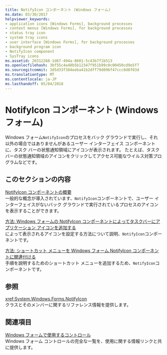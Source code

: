 ```yaml
---
title: NotifyIcon コンポーネント (Windows フォーム)
ms.date: 03/30/2017
helpviewer_keywords:
- application icons [Windows Forms], background processes
- context menus [Windows Forms], for background processes
- status tray icon
- system tray icons
- user interface [Windows Forms], for background processes
- background program icon
- NotifyIcon component
- SysTray icons
ms.assetid: 20312268-1d67-494a-8601-5c43b7f1b513
ms.openlocfilehash: 3bf55c4a48b5b12347f951b99c0c00450cd9e5f7
ms.sourcegitcommit: 3d5d33f384eeba41b2dff79d096f47ccc8d8f03d
ms.translationtype: MT
ms.contentlocale: ja-JP
ms.lasthandoff: 05/04/2018
---
```

# <a name="notifyicon-component-windows-forms"></a>NotifyIcon コンポーネント (Windows フォーム)
Windows フォーム`NotifyIcon`のプロセスをバック グラウンドで実行し、それ以外の場合ではありませんがあるユーザー インターフェイス コンポーネントに、タスク バーの状態通知領域にアイコンが表示されます。 たとえば、タスクバーの状態通知領域のアイコンをクリックしてアクセス可能なウイルス対策プログラムなどです。  
  
## <a name="in-this-section"></a>このセクションの内容  
 [NotifyIcon コンポーネントの概要](../../../../docs/framework/winforms/controls/notifyicon-component-overview-windows-forms.md)  
 一般的な概念が導入されています、`NotifyIcon`コンポーネントで、ユーザー インターフェイスがないバック グラウンドで実行されているプロセスのアイコンを表示することができます。  
  
 [方法: Windows フォームの NotifyIcon コンポーネントによってタスクバーにアプリケーション アイコンを追加する](../../../../docs/framework/winforms/controls/app-icons-to-the-taskbar-with-wf-notifyicon.md)  
 によって表示されるアイコンを設定する方法について説明、`NotifyIcon`コンポーネントです。  
  
 [方法: ショートカット メニューを Windows フォーム NotifyIcon コンポーネントに関連付ける](../../../../docs/framework/winforms/controls/how-to-associate-a-shortcut-menu-with-a-windows-forms-notifyicon-component.md)  
 手順を説明するためのショートカット メニューを追加するため、`NotifyIcon`コンポーネントです。  
  
## <a name="reference"></a>参照  
 <xref:System.Windows.Forms.NotifyIcon>  
 クラスとそのメンバーに関するリファレンス情報を提供します。  
  
## <a name="related-sections"></a>関連項目  
 [Windows フォームで使用するコントロール](../../../../docs/framework/winforms/controls/controls-to-use-on-windows-forms.md)  
 Windows フォーム コントロールの完全な一覧を、使用に関する情報リンクと共に提供します。
